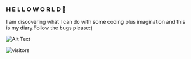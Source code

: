 ### H E L L O W O R L D  👋
I am discovering what I can do with some coding plus imagination and this is my diary.Follow the bugs please:)

![Alt Text](soymze/giphy.gif)

 ![visitors](https://visitor-badge.glitch.me/badge?page_id=page.id&left_color=green&right_color=red)

<!--
**soymze/soymze** is a ✨ _special_ ✨ repository because its `README.md` (this file) appears on your GitHub profile.

Here are some ideas to get you started:

- 🔭 I’m currently working on ...
- 🌱 I’m currently learning ...
- 👯 I’m looking to collaborate on ...
- 🤔 I’m looking for help with ...
- 💬 Ask me about ...
- 📫 How to reach me: ...
- 😄 Pronouns: ...
- ⚡ Fun fact: ...
-->
